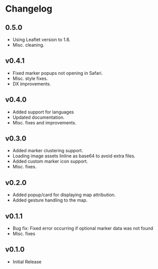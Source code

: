 # Changelog

## 0.5.0

- Using Leaflet version to 1.8.
- Misc. cleaning.

## v0.4.1

- Fixed marker popups not opening in Safari.
- Misc. style fixes.
- DX improvements.

## v0.4.0

- Added support for languages
- Updated documentation.
- Misc. fixes and improvements.

## v0.3.0

- Added marker clustering support.
- Loading image assets linline as base64 to avoid extra files.
- Added custom marker icon support.
- Misc. fixes.

## v0.2.0

- Added popup/card for displaying map attribution.
- Added gesture handling to the map.

## v0.1.1

- Bug fix: Fixed error occurring if optional marker data was not found
- Misc. fixes

## v0.1.0

- Initial Release

